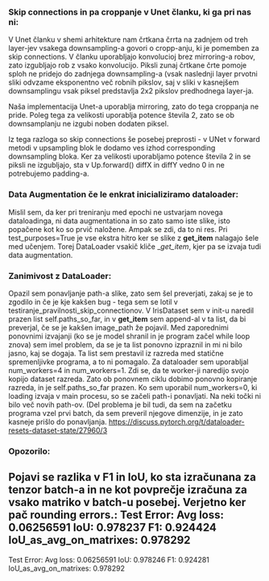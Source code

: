 
### Skip connections in pa croppanje v Unet članku, ki ga pri nas ni:
V Unet članku v shemi arhitekture nam črtkana črrta na zadnjem od treh layer-jev vsakega downsampling-a govori o cropp-anju, ki je pomemben za skip connections. V članku uporabljajo konvolucioj brez mirroring-a robov, zato izgubljajo rob z vsako konvolucijo. Piksli zunaj črtkane črte pomoje sploh ne pridejo do zadnjega downsampling-a (vsak naslednji layer prvotni sliki odvzame eksponentno več robnih pikslov, saj v sliki v kasnejšem downsamplingu vsak piksel predstavlja 2x2 pikslov predhodnega layer-ja.

Naša implementacija Unet-a uporablja mirroring, zato do tega croppanja ne pride. Poleg tega za velikosti uporablja potence števila 2, zato se ob downsamplanju ne izgubi noben dodaten piksel. 

Iz tega razloga so skip connections še posebej preprosti - v UNet v forward metodi v upsampling blok le dodamo ves izhod corresponding downsampling bloka.
Ker za velikosti uporabljamo potence števila 2 in se piksli ne izgubljajo, sta v Up.forward() diffX in diffY vedno 0 in ne potrebujemo padding-a.


### Data Augmentation če le enkrat inicializiramo dataloader:
Mislil sem, da ker pri treniranju med epochi ne ustvarjam novega dataloadinga, ni data augmentationa in so zato samo iste slike, isto popačene kot ko so prvič naložene.
Ampak se zdi, da to ni res.
Pri test_purposes=True je vse ekstra hitro ker se slike z __get_item__ nalagajo šele med učenjem. Torej DataLoader vsakič kliče __get_item_, kjer pa se izvaja tudi data augmentation.


### Zanimivost z DataLoader:
Opazil sem ponavljanje path-a slike, zato sem šel preverjati, zakaj se je to zgodilo in če je kje kakšen bug - tega sem se lotil v testiranje_pravilnosti_skip_connectionov.
V IrisDataset sem v init-u naredil prazen list self.paths_so_far, in v __get_item__ sem append-al v ta list, da bi preverjal, če se je kakšen image_path že pojavil. Med zaporednimi ponovnimi izvajanji (ko se je model shranil in je program začel while loop znova) sem imel problem, da se je ta list ponovno izpraznil in mi ni bilo jasno, kaj se dogaja.
Ta list sem prestavil iz razreda med statične spremenljivke programa, a to ni pomagalo.
Za dataloader sem uporabljal num_workers=4 in num_workers=1. Zdi se, da te worker-ji naredijo svojo kopijo dataset razreda. Zato ob ponovnem ciklu dobimo ponovno kopiranje razreda, in je self.paths_so_far prazen.
Ko sem uporabil num_workers=0, ki loading izvaja v main procesu, so se začeli path-i ponavljati. Na neki točki ni bilo več novih path-ov.
(Del problema je bil tudi, da sem na začetku programa vzel prvi batch, da sem preveril njegove dimenzije, in je zato kasneje prišlo do ponavljanja.
https://discuss.pytorch.org/t/dataloader-resets-dataset-state/27960/3





### Opozorilo:

Pojavi se razlika v F1 in IoU, ko sta izračunana za tenzor batch-a in ne kot povprečje izračuna za vsako matriko v batch-u posebej. Verjetno ker pač rounding errors.:
Test Error: 
 Avg loss: 0.06256591 
 IoU: 0.978237 
 F1: 0.924424 
IoU_as_avg_on_matrixes: 0.978292
-------------------------------
Test Error: 
 Avg loss: 0.06256591 
 IoU: 0.978246 
 F1: 0.924281 
IoU_as_avg_on_matrixes: 0.978292

